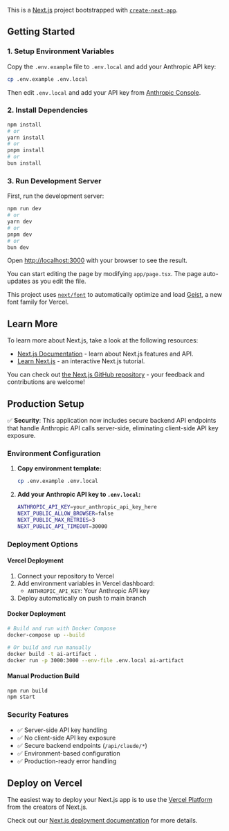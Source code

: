 This is a [Next.js](https://nextjs.org) project bootstrapped with [`create-next-app`](https://nextjs.org/docs/app/api-reference/cli/create-next-app).

## Getting Started

### 1. Setup Environment Variables

Copy the `.env.example` file to `.env.local` and add your Anthropic API key:

```bash
cp .env.example .env.local
```

Then edit `.env.local` and add your API key from [Anthropic Console](https://console.anthropic.com/settings/keys).

### 2. Install Dependencies

```bash
npm install
# or
yarn install
# or
pnpm install
# or
bun install
```

### 3. Run Development Server

First, run the development server:

```bash
npm run dev
# or
yarn dev
# or
pnpm dev
# or
bun dev
```

Open [http://localhost:3000](http://localhost:3000) with your browser to see the result.

You can start editing the page by modifying `app/page.tsx`. The page auto-updates as you edit the file.

This project uses [`next/font`](https://nextjs.org/docs/app/building-your-application/optimizing/fonts) to automatically optimize and load [Geist](https://vercel.com/font), a new font family for Vercel.

## Learn More

To learn more about Next.js, take a look at the following resources:

- [Next.js Documentation](https://nextjs.org/docs) - learn about Next.js features and API.
- [Learn Next.js](https://nextjs.org/learn) - an interactive Next.js tutorial.

You can check out [the Next.js GitHub repository](https://github.com/vercel/next.js) - your feedback and contributions are welcome!

## Production Setup

✅ **Security**: This application now includes secure backend API endpoints that handle Anthropic API calls server-side, eliminating client-side API key exposure.

### Environment Configuration

1. **Copy environment template:**
   ```bash
   cp .env.example .env.local
   ```

2. **Add your Anthropic API key to `.env.local`:**
   ```bash
   ANTHROPIC_API_KEY=your_anthropic_api_key_here
   NEXT_PUBLIC_ALLOW_BROWSER=false
   NEXT_PUBLIC_MAX_RETRIES=3
   NEXT_PUBLIC_API_TIMEOUT=30000
   ```

### Deployment Options

#### Vercel Deployment
1. Connect your repository to Vercel
2. Add environment variables in Vercel dashboard:
   - `ANTHROPIC_API_KEY`: Your Anthropic API key
3. Deploy automatically on push to main branch

#### Docker Deployment
```bash
# Build and run with Docker Compose
docker-compose up --build

# Or build and run manually
docker build -t ai-artifact .
docker run -p 3000:3000 --env-file .env.local ai-artifact
```

#### Manual Production Build
```bash
npm run build
npm start
```

### Security Features
- ✅ Server-side API key handling
- ✅ No client-side API key exposure
- ✅ Secure backend endpoints (`/api/claude/*`)
- ✅ Environment-based configuration
- ✅ Production-ready error handling

## Deploy on Vercel

The easiest way to deploy your Next.js app is to use the [Vercel Platform](https://vercel.com/new?utm_medium=default-template&filter=next.js&utm_source=create-next-app&utm_campaign=create-next-app-readme) from the creators of Next.js.

Check out our [Next.js deployment documentation](https://nextjs.org/docs/app/building-your-application/deploying) for more details.
